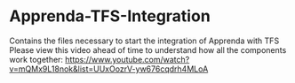 Apprenda-TFS-Integration
========================

Contains the files necessary to start the integration of Apprenda with TFS
Please view this video ahead of time to understand how all the components work together: https://www.youtube.com/watch?v=mQMx9L18nok&list=UUxOozrV-yw676cqdrh4MLoA 
